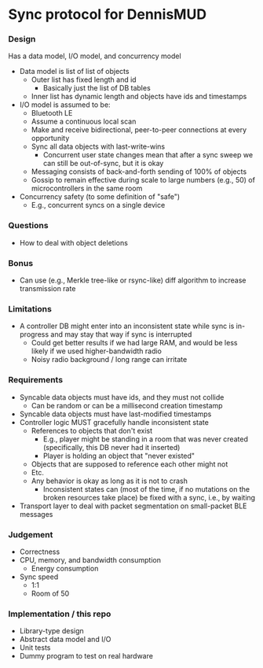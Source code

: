 # Sync protocol for DennisMUD

### Design

Has a data model, I/O model, and concurrency model

- Data model is list of list of objects
  - Outer list has fixed length and id
    - Basically just the list of DB tables
  - Inner list has dynamic length and objects have ids and timestamps
- I/O model is assumed to be:
  - Bluetooth LE
  - Assume a continuous local scan
  - Make and receive bidirectional, peer-to-peer connections at every opportunity
  - Sync all data objects with last-write-wins
    - Concurrent user state changes mean that after a sync sweep we can still be out-of-sync, but it is okay
  - Messaging consists of back-and-forth sending of 100% of objects
  - Gossip to remain effective during scale to large numbers (e.g., 50) of microcontrollers in the same room
- Concurrency safety (to some definition of "safe")
  - E.g., concurrent syncs on a single device

### Questions

- How to deal with object deletions

### Bonus

- Can use (e.g., Merkle tree-like or rsync-like) diff algorithm to increase transmission rate

### Limitations

- A controller DB might enter into an inconsistent state while sync is in-progress and may stay that way if sync is
  interrupted
  - Could get better results if we had large RAM, and would be less likely if we used higher-bandwidth radio
  - Noisy radio background / long range can irritate

### Requirements

- Syncable data objects must have ids, and they must not collide
  - Can be random or can be a millisecond creation timestamp
- Syncable data objects must have last-modified timestamps
- Controller logic MUST gracefully handle inconsistent state
  - References to objects that don't exist
    - E.g., player might be standing in a room that was never created (specifically, this DB never had it inserted)
    - Player is holding an object that "never existed"
  - Objects that are supposed to reference each other might not
  - Etc.
  - Any behavior is okay as long as it is not to crash
    - Inconsistent states can (most of the time, if no mutations on the broken resources take place) be fixed with a
      sync, i.e., by waiting
- Transport layer to deal with packet segmentation on small-packet BLE messages

### Judgement

- Correctness
- CPU, memory, and bandwidth consumption
  - Energy consumption
- Sync speed
  - 1:1
  - Room of 50

### Implementation / this repo

- Library-type design
- Abstract data model and I/O
- Unit tests
- Dummy program to test on real hardware
